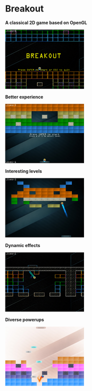 # Breakout
**A classical 2D game based on OpenGL**
<div align='left'>
  <img src="https://github.com/Chris-lyc/Breakout/blob/master/images/0.png" width=50%>
</div>

**Better experience**
<div align='left'>
  <img src="https://github.com/Chris-lyc/Breakout/blob/master/images/1.png" width=50%>
</div>

**Interesting levels**
<div align='left'>
  <img src="https://github.com/Chris-lyc/Breakout/blob/master/images/2.png" width=50%>
</div>

**Dynamic effects**
<div align='left'>
  <img src="https://github.com/Chris-lyc/Breakout/blob/master/images/3.png" width=50%>
</div>

**Diverse powerups**
<div align='left'>
  <img src="https://github.com/Chris-lyc/Breakout/blob/master/images/4.png" width=50%>
</div>
